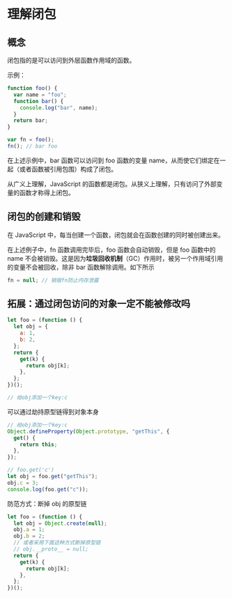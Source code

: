 # 理解闭包

## 概念

闭包指的是可以访问到外层函数作用域的函数。

示例：

```js
function foo() {
  var name = "foo";
  function bar() {
    console.log("bar", name);
  }
  return bar;
}

var fn = foo();
fn(); // bar foo
```

在上述示例中，bar 函数可以访问到 foo 函数的变量 name，从而使它们绑定在一起（或者函数被引用包围）构成了闭包。

从广义上理解，JavaScript 的函数都是闭包。从狭义上理解，只有访问了外部变量的函数才称得上闭包。

## 闭包的创建和销毁

在 JavaScript 中，每当创建一个函数，闭包就会在函数创建的同时被创建出来。

在上述例子中，fn 函数调用完毕后，foo 函数会自动销毁，但是 foo 函数中的 name 不会被销毁。这是因为**垃圾回收机制**（GC）作用时，被另一个作用域引用的变量不会被回收，除非 bar 函数解除调用。如下所示

```js
fn = null; // 销毁fn防止内存泄露
```

## 拓展：通过闭包访问的对象一定不能被修改吗

```js
let foo = (function () {
  let obj = {
    a: 1,
    b: 2,
  };
  return {
    get(k) {
      return obj[k];
    },
  };
})();

// 给obj添加一个key:c
```

可以通过劫持原型链得到对象本身

```js
// 给obj添加一个key:c
Object.defineProperty(Object.prototype, "getThis", {
  get() {
    return this;
  },
});

// foo.get('c')
let obj = foo.get("getThis");
obj.c = 3;
console.log(foo.get("c"));
```

防范方式：断掉 obj 的原型链

```js
let foo = (function () {
  let obj = Object.create(null);
  obj.a = 1;
  obj.b = 2;
  // 或者采用下面这种方式断掉原型链
  // obj.__proto__ = null;
  return {
    get(k) {
      return obj[k];
    },
  };
})();
```
